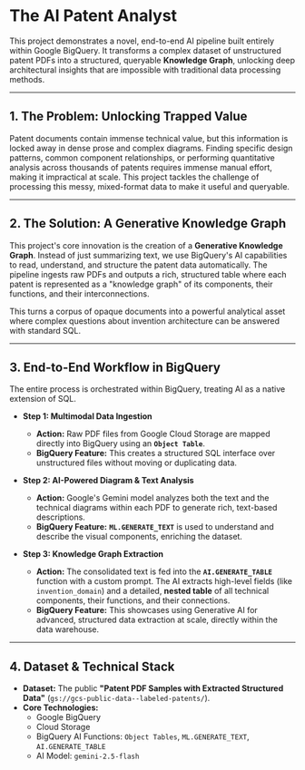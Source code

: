 # The AI Patent Analyst

This project demonstrates a novel, end-to-end AI pipeline built entirely within Google BigQuery. It transforms a complex dataset of unstructured patent PDFs into a structured, queryable **Knowledge Graph**, unlocking deep architectural insights that are impossible with traditional data processing methods.

---
## 1. The Problem: Unlocking Trapped Value

Patent documents contain immense technical value, but this information is locked away in dense prose and complex diagrams. Finding specific design patterns, common component relationships, or performing quantitative analysis across thousands of patents requires immense manual effort, making it impractical at scale. This project tackles the challenge of processing this messy, mixed-format data to make it useful and queryable.

---
## 2. The Solution: A Generative Knowledge Graph

This project's core innovation is the creation of a **Generative Knowledge Graph**. Instead of just summarizing text, we use BigQuery's AI capabilities to read, understand, and structure the patent data automatically. The pipeline ingests raw PDFs and outputs a rich, structured table where each patent is represented as a "knowledge graph" of its components, their functions, and their interconnections.

This turns a corpus of opaque documents into a powerful analytical asset where complex questions about invention architecture can be answered with standard SQL.

---
## 3. End-to-End Workflow in BigQuery

The entire process is orchestrated within BigQuery, treating AI as a native extension of SQL.

* **Step 1: Multimodal Data Ingestion**
    * **Action:** Raw PDF files from Google Cloud Storage are mapped directly into BigQuery using an **`Object Table`**.
    * **BigQuery Feature:** This creates a structured SQL interface over unstructured files without moving or duplicating data.

* **Step 2: AI-Powered Diagram & Text Analysis**
    * **Action:** Google's Gemini model analyzes both the text and the technical diagrams within each PDF to generate rich, text-based descriptions.
    * **BigQuery Feature:** **`ML.GENERATE_TEXT`** is used to understand and describe the visual components, enriching the dataset.

* **Step 3: Knowledge Graph Extraction**
    * **Action:** The consolidated text is fed into the **`AI.GENERATE_TABLE`** function with a custom prompt. The AI extracts high-level fields (like `invention_domain`) and a detailed, **nested table** of all technical components, their functions, and their connections.
    * **BigQuery Feature:** This showcases using Generative AI for advanced, structured data extraction at scale, directly within the data warehouse.

---
## 4. Dataset & Technical Stack

* **Dataset:** The public **"Patent PDF Samples with Extracted Structured Data"** (`gs://gcs-public-data--labeled-patents/`).
* **Core Technologies:**
    * Google BigQuery
    * Cloud Storage
    * BigQuery AI Functions: `Object Tables`, `ML.GENERATE_TEXT`, `AI.GENERATE_TABLE`
    * AI Model: `gemini-2.5-flash`